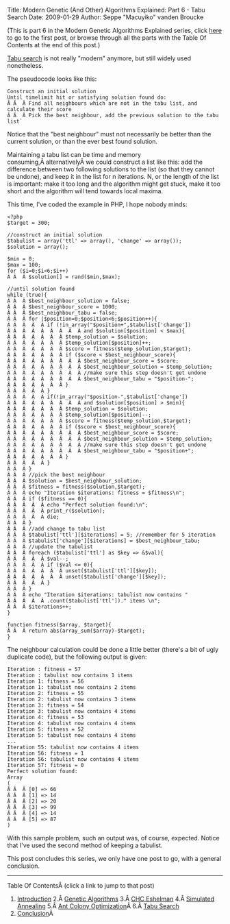 Title: Modern Genetic (And Other) Algorithms Explained: Part 6 - Tabu Search
Date: 2009-01-29
Author: Seppe "Macuyiko" vanden Broucke

(This is part 6 in the Modern Genetic Algorithms Explained series, click [here](|filename|2009_01_modern-genetic-and-other-algorithms-1.md) to go to the first post, or browse through all the parts with the Table Of Contents at the end of this post.)

[Tabu search](http://en.wikipedia.org/wiki/Tabu_search) is not really "modern" anymore, but still widely used nonetheless.

The pseudocode looks like this:

	Construct an initial solution
	Until timelimit hit or satisfying solution found do:
	Â Â  Â Find all neighbours which are not in the tabu list, and calculate their score
	Â Â  Â Pick the best neighbour, add the previous solution to the tabu list`

Notice that the "best neighbour" must not necessarily be better than the current solution, or than the ever best found solution.

Maintaining a tabu list can be time and memory consuming,Â alternativelyÂ we could construct a list like this: add the difference between two following solutions to the list (so that they cannot be undone), and keep it in the list for n iterations. N, or the length of the list is important: make it too long and the algorithm might get stuck, make it too short and the algorithm will tend towards local maxima.

This time, I've coded the example in PHP, I hope nobody minds:

	<?php
	$target = 300;

	//construct an initial solution
	$tabulist = array('ttl' => array(), 'change' => array());
	$solution = array();

	$min = 0;
	$max = 100;
	for ($i=0;$i<6;$i++)
	Â Â  Â $solution[] = rand($min,$max);

	//until solution found
	while (true){
	Â Â  Â $best_neighbour_solution = false;
	Â Â  Â $best_neighbour_score = 1000;
	Â Â  Â $best_neighbour_tabu = false;
	Â Â  Â for ($position=0;$position<6;$position++){
	Â Â  Â  Â  Â if (!in_array("$position+",$tabulist['change'])
	Â Â  Â  Â  Â  Â  Â  Â  Â and $solution[$position] < $max){
	Â Â  Â  Â  Â  Â  Â $temp_solution = $solution;
	Â Â  Â  Â  Â  Â  Â $temp_solution[$position]++;
	Â Â  Â  Â  Â  Â  Â $score = fitness($temp_solution,$target);
	Â Â  Â  Â  Â  Â  Â if ($score < $best_neighbour_score){
	Â Â  Â  Â  Â  Â  Â  Â  Â $best_neighbour_score = $score;
	Â Â  Â  Â  Â  Â  Â  Â  Â $best_neighbour_solution = $temp_solution;
	Â Â  Â  Â  Â  Â  Â  Â  Â //make sure this step doesn't get undone
	Â Â  Â  Â  Â  Â  Â  Â  Â $best_neighbour_tabu = "$position-";
	Â Â  Â  Â  Â  Â  Â }
	Â Â  Â  Â  Â }
	Â Â  Â  Â  Â if(!in_array("$position-",$tabulist['change'])
	Â Â  Â  Â  Â  Â  Â  Â  Â and $solution[$position] > $min){
	Â Â  Â  Â  Â  Â  Â $temp_solution = $solution;
	Â Â  Â  Â  Â  Â  Â $temp_solution[$position]--;
	Â Â  Â  Â  Â  Â  Â $score = fitness($temp_solution,$target);
	Â Â  Â  Â  Â  Â  Â if ($score < $best_neighbour_score){
	Â Â  Â  Â  Â  Â  Â  Â  Â $best_neighbour_score = $score;
	Â Â  Â  Â  Â  Â  Â  Â  Â $best_neighbour_solution = $temp_solution;
	Â Â  Â  Â  Â  Â  Â  Â  Â //make sure this step doesn't get undone
	Â Â  Â  Â  Â  Â  Â  Â  Â $best_neighbour_tabu = "$position+";
	Â Â  Â  Â  Â  Â  Â }
	Â Â  Â  Â  Â }
	Â Â  Â }
	Â Â  Â //pick the best neighbour
	Â Â  Â $solution = $best_neighbour_solution;
	Â Â  Â $fitness = fitness($solution,$target);
	Â Â  Â echo "Iteration $iterations: fitness = $fitness\n";
	Â Â  Â if ($fitness == 0){
	Â Â  Â  Â  Â echo "Perfect solution found:\n";
	Â Â  Â  Â  Â print_r($solution);
	Â Â  Â  Â  Â die;
	Â Â  Â }
	Â Â  Â //add change to tabu list
	Â Â  Â $tabulist['ttl'][$iterations] = 5; //remember for 5 iteration
	Â Â  Â $tabulist['change'][$iterations] = $best_neighbour_tabu;
	Â Â  Â //update the tabulist
	Â Â  Â foreach ($tabulist['ttl'] as $key => &$val){
	Â Â  Â  Â  Â $val--;
	Â Â  Â  Â  Â if ($val <= 0){
	Â Â  Â  Â  Â  Â  Â unset($tabulist['ttl'][$key]);
	Â Â  Â  Â  Â  Â  Â unset($tabulist['change'][$key]);
	Â Â  Â  Â  Â }
	Â Â  Â }
	Â Â  Â echo "Iteration $iterations: tabulist now contains "
	Â Â  Â  Â  Â .count($tabulist['ttl'])." items \n";
	Â Â  Â $iterations++;
	}

	function fitness($array, $target){
	Â Â  Â return abs(array_sum($array)-$target);
	}

The neighbour calculation could be done a little better (there's a bit of ugly duplicate code), but the following output is given:

	Iteration : fitness = 57
	Iteration : tabulist now contains 1 items
	Iteration 1: fitness = 56
	Iteration 1: tabulist now contains 2 items
	Iteration 2: fitness = 55
	Iteration 2: tabulist now contains 3 items
	Iteration 3: fitness = 54
	Iteration 3: tabulist now contains 4 items
	Iteration 4: fitness = 53
	Iteration 4: tabulist now contains 4 items
	Iteration 5: fitness = 52
	Iteration 5: tabulist now contains 4 items
	...
	Iteration 55: tabulist now contains 4 items
	Iteration 56: fitness = 1
	Iteration 56: tabulist now contains 4 items
	Iteration 57: fitness = 0
	Perfect solution found:
	Array
	(
	Â Â  Â [0] => 66
	Â Â  Â [1] => 14
	Â Â  Â [2] => 20
	Â Â  Â [3] => 99
	Â Â  Â [4] => 14
	Â Â  Â [5] => 87
	)

With this sample problem, such an output was, of course, expected. Notice that I've used the second method of keeping a tabulist.

This post concludes this series, we only have one post to go, with a general conclusion.


-----

Table Of ContentsÂ (click a link to jump to that post)

1. [Introduction](|filename|2009_01_modern-genetic-and-other-algorithms-1.md)
2.Â [Genetic Algorithms](|filename|2009_01_modern-genetic-and-other-algorithms-2.md)
3.Â [CHC Eshelman](|filename|2009_01_modern-genetic-and-other-algorithms-3.md)
4.Â [Simulated Annealing](|filename|2009_01_modern-genetic-and-other-algorithms-4.md)
5.Â [Ant Colony Optimization](|filename|2009_01_modern-genetic-and-other-algorithms-5.md)Â
6.Â [Tabu Search](|filename|2009_01_modern-genetic-and-other-algorithms-6.md)
7. [Conclusion](|filename|2009_01_modern-genetic-and-other-algorithms-7.md)Â
